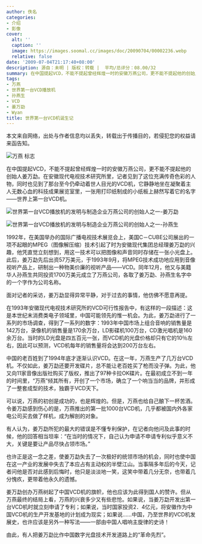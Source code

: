 ```yaml
---
author: 佚名
categories:
- 介绍
- 影像
cover:
  alt: ''
  caption: ''
  image: https://images.soomal.cc/images/doc/20090704/00002236.webp
  relative: false
date: '2009-07-04T21:17:40+08:00'
description: 源自：未明 | 版权：转载 |  平均/总评分：08.00/32
summary: 在中国提起VCD，不能不提起曾经辉煌一时的安徽万燕公司，更不能不提起他的创始人姜万勐。在安徽现代电视技术研究所里，记者见到了这位充满传奇色彩的人物，同时也见到了那台至今仍牵动着世人目光的VCD机，它静静地坐在凝聚着主人无数心血的科技成果展览室里，一张用打印纸制成的小纸板上赫然写着它的名字――世界上第一台VCD机
tags:
- 万燕
- 世界第一台VCD播放机
- 孙燕生
- VCD
- 姜万勐
- Wyan
title: 世界第一台VCD机诞生记
---
```


本文来自网络，出处与作者信息均以丢失，转载出于传播目的，若侵犯您的权益请来函告知。



![万燕 标志](https://images.soomal.cc/images/doc/20090704/00002235.webp)



在中国提起VCD，不能不提起曾经辉煌一时的安徽万燕公司，更不能不提起他的创始人姜万勐。在安徽现代电视技术研究所里，记者见到了这位充满传奇色彩的人物，同时也见到了那台至今仍牵动着世人目光的VCD机，它静静地坐在凝聚着主人无数心血的科技成果展览室里，一张用打印纸制成的小纸板上赫然写着它的名字――世界上第一台VCD机。



![世界第一台VCD播放机的发明与制造企业万燕公司的创始人之一-姜万勐](https://images.soomal.cc/images/doc/20090704/00002231.webp)



![世界第一台VCD播放机的发明与制造企业万燕公司的创始人之一-孙燕生](https://images.soomal.cc/images/doc/20090704/00002234.webp)



1992年，在美国举办的国际广播电视技术展览会上，美国C－CUBE公司展出的一项不起眼的MPEG（图像解压缩）技术引起了时为安徽现代集团总经理姜万勐的兴趣，他凭直觉立刻想到，用这一技术可以把图像和声音同时存储在一张小光盘上。此后，姜万勐先后出资57万美元，于1993年9月，将MPEG技术成功地应用到音像视听产品上，研制出一种物美价廉的视听产品――VCD。同年12月，他又与美籍华人孙燕生共同投资1700万美元成立了万燕公司，各取了姜万勐、孙燕生名字中的一个字作为公司名称。



面对记者的采访，姜万勐显得异常平静，对于过去的事情，他仿佛不愿意再提。



在1993年安徽现代电视技术研究所的VCD可行性报告中，有这样的一段描述：这是本世纪末消费类电子领域里，中国可能领先的惟一机会。为此，姜万勐进行了一系列的市场调查，得到了一系列的数字：1993年中国市场上组合音响的销售量是142万台，录像机的销售量是170余万台，LD影碟机100万台，CD激光唱机是160余万台。当时的LD光盘是四五百元一张，而VCD机的光盘价格却只有它的10％左右，因此可以预测，VCD机每年的销售量将会达到200万台左右。



中国的老百姓到了1994年底才逐渐认识VCD。在这一年，万燕生产了几万台VCD机。不仅如此，姜万勐还要开发碟片，总不能让老百姓买了枪而没子弹。为此，他又向11家音像出版社购买了版权，推出了97种卡拉OK碟片。在最初成立不到一年的时间里，“万燕”倾其所有，开创了一个市场，确立了一个响当当的品牌，并形成了一整套成型的技术，独霸于VCD天下。



可以说，万燕的初创是成功的，也是辉煌的。但是，万燕也给自己酿下一杯苦酒。令姜万勐感到伤心的是，万燕推出的第一批1000台VCD机，几乎都被国内外各家电公司买去做了样机，成为解剖的对象。



有人认为，姜万勐所犯的最大的错误是不懂专利保护，在记者向他问及此事的时候，他的回答相当坦率：“在当时的情况下，自己认为申请不申请专利似乎意义不大，关键是要让产品尽快占领市场。”



也许正是这一念之差，使姜万勐失去了一次极好的统领市场的机会，同时也使中国在这一产业的发展中失去了本应占有主动权的半壁江山。当事隔多年后的今天，记者问他是否对此感到后悔时，他只是淡淡地一笑，这笑中带着几分无奈，也带着几分愧疚，更带着他永久的遗憾。



姜万勐创办万燕树起了中国VCD机的旗帜，他也应该为此得到国人的赞许。但从万燕最终的结局上看，万燕的兴衰多少又有些悲怆。如果说，当姜万勐开发出第一台VCD机时就立刻申请了专利；如果说，当时国家投资2．4亿元，将安徽作为中国VCD机的生产开发基地的计划成为现实；如果说……中国，乃至世界的VCD机发展史，也许应该是另外一种写法――一部由中国人唱响主旋律的史诗！



由此，有人把姜万勐比作中国数字光盘技术开发道路上的“革命先烈”。